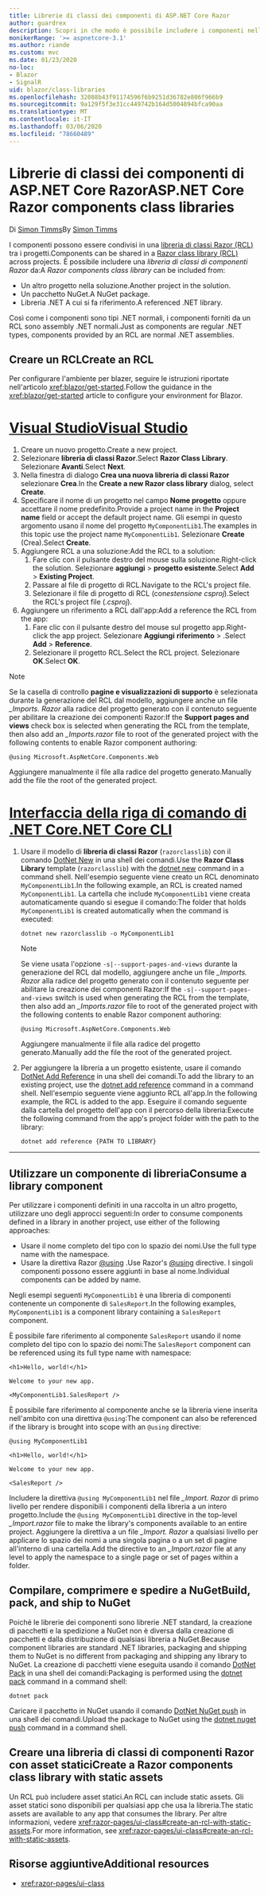 ```yaml
---
title: Librerie di classi dei componenti di ASP.NET Core Razor
author: guardrex
description: Scopri in che modo è possibile includere i componenti nelle app Blazor da una libreria di componenti esterna.
monikerRange: '>= aspnetcore-3.1'
ms.author: riande
ms.custom: mvc
ms.date: 01/23/2020
no-loc:
- Blazor
- SignalR
uid: blazor/class-libraries
ms.openlocfilehash: 32088b43f91174596f6b9251d36782e806f966b9
ms.sourcegitcommit: 9a129f5f3e31cc449742b164d5004894bfca90aa
ms.translationtype: MT
ms.contentlocale: it-IT
ms.lasthandoff: 03/06/2020
ms.locfileid: "78660489"
---
```

# <a name="aspnet-core-razor-components-class-libraries"></a><span data-ttu-id="25f38-103">Librerie di classi dei componenti di ASP.NET Core Razor</span><span class="sxs-lookup"><span data-stu-id="25f38-103">ASP.NET Core Razor components class libraries</span></span>

<span data-ttu-id="25f38-104">Di [Simon Timms](https://github.com/stimms)</span><span class="sxs-lookup"><span data-stu-id="25f38-104">By [Simon Timms](https://github.com/stimms)</span></span>

<span data-ttu-id="25f38-105">I componenti possono essere condivisi in una [libreria di classi Razor (RCL)](xref:razor-pages/ui-class) tra i progetti.</span><span class="sxs-lookup"><span data-stu-id="25f38-105">Components can be shared in a [Razor class library (RCL)](xref:razor-pages/ui-class) across projects.</span></span> <span data-ttu-id="25f38-106">È possibile includere una *libreria di classi di componenti Razor* da:</span><span class="sxs-lookup"><span data-stu-id="25f38-106">A *Razor components class library* can be included from:</span></span>

* <span data-ttu-id="25f38-107">Un altro progetto nella soluzione.</span><span class="sxs-lookup"><span data-stu-id="25f38-107">Another project in the solution.</span></span>
* <span data-ttu-id="25f38-108">Un pacchetto NuGet.</span><span class="sxs-lookup"><span data-stu-id="25f38-108">A NuGet package.</span></span>
* <span data-ttu-id="25f38-109">Libreria .NET A cui si fa riferimento.</span><span class="sxs-lookup"><span data-stu-id="25f38-109">A referenced .NET library.</span></span>

<span data-ttu-id="25f38-110">Così come i componenti sono tipi .NET normali, i componenti forniti da un RCL sono assembly .NET normali.</span><span class="sxs-lookup"><span data-stu-id="25f38-110">Just as components are regular .NET types, components provided by an RCL are normal .NET assemblies.</span></span>

## <a name="create-an-rcl"></a><span data-ttu-id="25f38-111">Creare un RCL</span><span class="sxs-lookup"><span data-stu-id="25f38-111">Create an RCL</span></span>

<span data-ttu-id="25f38-112">Per configurare l'ambiente per blazer, seguire le istruzioni riportate nell'articolo <xref:blazor/get-started>.</span><span class="sxs-lookup"><span data-stu-id="25f38-112">Follow the guidance in the <xref:blazor/get-started> article to configure your environment for Blazor.</span></span>

# <a name="visual-studio"></a>[<span data-ttu-id="25f38-113">Visual Studio</span><span class="sxs-lookup"><span data-stu-id="25f38-113">Visual Studio</span></span>](#tab/visual-studio)

1. <span data-ttu-id="25f38-114">Creare un nuovo progetto.</span><span class="sxs-lookup"><span data-stu-id="25f38-114">Create a new project.</span></span>
1. <span data-ttu-id="25f38-115">Selezionare **libreria di classi Razor**.</span><span class="sxs-lookup"><span data-stu-id="25f38-115">Select **Razor Class Library**.</span></span> <span data-ttu-id="25f38-116">Selezionare **Avanti**.</span><span class="sxs-lookup"><span data-stu-id="25f38-116">Select **Next**.</span></span>
1. <span data-ttu-id="25f38-117">Nella finestra di dialogo **Crea una nuova libreria di classi Razor** selezionare **Crea**.</span><span class="sxs-lookup"><span data-stu-id="25f38-117">In the **Create a new Razor class library** dialog, select **Create**.</span></span>
1. <span data-ttu-id="25f38-118">Specificare il nome di un progetto nel campo **Nome progetto** oppure accettare il nome predefinito.</span><span class="sxs-lookup"><span data-stu-id="25f38-118">Provide a project name in the **Project name** field or accept the default project name.</span></span> <span data-ttu-id="25f38-119">Gli esempi in questo argomento usano il nome del progetto `MyComponentLib1`.</span><span class="sxs-lookup"><span data-stu-id="25f38-119">The examples in this topic use the project name `MyComponentLib1`.</span></span> <span data-ttu-id="25f38-120">Selezionare **Create** (Crea).</span><span class="sxs-lookup"><span data-stu-id="25f38-120">Select **Create**.</span></span>
1. <span data-ttu-id="25f38-121">Aggiungere RCL a una soluzione:</span><span class="sxs-lookup"><span data-stu-id="25f38-121">Add the RCL to a solution:</span></span>
   1. <span data-ttu-id="25f38-122">Fare clic con il pulsante destro del mouse sulla soluzione.</span><span class="sxs-lookup"><span data-stu-id="25f38-122">Right-click the solution.</span></span> <span data-ttu-id="25f38-123">Selezionare **aggiungi** > **progetto esistente**.</span><span class="sxs-lookup"><span data-stu-id="25f38-123">Select **Add** > **Existing Project**.</span></span>
   1. <span data-ttu-id="25f38-124">Passare al file di progetto di RCL.</span><span class="sxs-lookup"><span data-stu-id="25f38-124">Navigate to the RCL's project file.</span></span>
   1. <span data-ttu-id="25f38-125">Selezionare il file di progetto di RCL (con*estensione csproj*).</span><span class="sxs-lookup"><span data-stu-id="25f38-125">Select the RCL's project file (*.csproj*).</span></span>
1. <span data-ttu-id="25f38-126">Aggiungere un riferimento a RCL dall'app:</span><span class="sxs-lookup"><span data-stu-id="25f38-126">Add a reference the RCL from the app:</span></span>
   1. <span data-ttu-id="25f38-127">Fare clic con il pulsante destro del mouse sul progetto app.</span><span class="sxs-lookup"><span data-stu-id="25f38-127">Right-click the app project.</span></span> <span data-ttu-id="25f38-128">Selezionare **Aggiungi** **riferimento** > .</span><span class="sxs-lookup"><span data-stu-id="25f38-128">Select **Add** > **Reference**.</span></span>
   1. <span data-ttu-id="25f38-129">Selezionare il progetto RCL.</span><span class="sxs-lookup"><span data-stu-id="25f38-129">Select the RCL project.</span></span> <span data-ttu-id="25f38-130">Selezionare **OK**.</span><span class="sxs-lookup"><span data-stu-id="25f38-130">Select **OK**.</span></span>

> [!NOTE]
> <span data-ttu-id="25f38-131">Se la casella di controllo **pagine e visualizzazioni di supporto** è selezionata durante la generazione del RCL dal modello, aggiungere anche un file *_Imports. Razor* alla radice del progetto generato con il contenuto seguente per abilitare la creazione dei componenti Razor:</span><span class="sxs-lookup"><span data-stu-id="25f38-131">If the **Support pages and views** check box is selected when generating the RCL from the template, then also add an *_Imports.razor* file to root of the generated project with the following contents to enable Razor component authoring:</span></span>
>
> ```razor
> @using Microsoft.AspNetCore.Components.Web
> ```
>
> <span data-ttu-id="25f38-132">Aggiungere manualmente il file alla radice del progetto generato.</span><span class="sxs-lookup"><span data-stu-id="25f38-132">Manually add the file the root of the generated project.</span></span>

# <a name="net-core-cli"></a>[<span data-ttu-id="25f38-133">Interfaccia della riga di comando di .NET Core</span><span class="sxs-lookup"><span data-stu-id="25f38-133">.NET Core CLI</span></span>](#tab/netcore-cli)

1. <span data-ttu-id="25f38-134">Usare il modello di **libreria di classi Razor** (`razorclasslib`) con il comando [DotNet New](/dotnet/core/tools/dotnet-new) in una shell dei comandi.</span><span class="sxs-lookup"><span data-stu-id="25f38-134">Use the **Razor Class Library** template (`razorclasslib`) with the [dotnet new](/dotnet/core/tools/dotnet-new) command in a command shell.</span></span> <span data-ttu-id="25f38-135">Nell'esempio seguente viene creato un RCL denominato `MyComponentLib1`.</span><span class="sxs-lookup"><span data-stu-id="25f38-135">In the following example, an RCL is created named `MyComponentLib1`.</span></span> <span data-ttu-id="25f38-136">La cartella che include `MyComponentLib1` viene creata automaticamente quando si esegue il comando:</span><span class="sxs-lookup"><span data-stu-id="25f38-136">The folder that holds `MyComponentLib1` is created automatically when the command is executed:</span></span>

   ```dotnetcli
   dotnet new razorclasslib -o MyComponentLib1
   ```

   > [!NOTE]
   > <span data-ttu-id="25f38-137">Se viene usata l'opzione `-s|--support-pages-and-views` durante la generazione del RCL dal modello, aggiungere anche un file *_Imports. Razor* alla radice del progetto generato con il contenuto seguente per abilitare la creazione dei componenti Razor:</span><span class="sxs-lookup"><span data-stu-id="25f38-137">If the `-s|--support-pages-and-views` switch is used when generating the RCL from the template, then also add an *_Imports.razor* file to root of the generated project with the following contents to enable Razor component authoring:</span></span>
   >
   > ```razor
   > @using Microsoft.AspNetCore.Components.Web
   > ```
   >
   > <span data-ttu-id="25f38-138">Aggiungere manualmente il file alla radice del progetto generato.</span><span class="sxs-lookup"><span data-stu-id="25f38-138">Manually add the file the root of the generated project.</span></span>

1. <span data-ttu-id="25f38-139">Per aggiungere la libreria a un progetto esistente, usare il comando [DotNet Add Reference](/dotnet/core/tools/dotnet-add-reference) in una shell dei comandi.</span><span class="sxs-lookup"><span data-stu-id="25f38-139">To add the library to an existing project, use the [dotnet add reference](/dotnet/core/tools/dotnet-add-reference) command in a command shell.</span></span> <span data-ttu-id="25f38-140">Nell'esempio seguente viene aggiunto RCL all'app.</span><span class="sxs-lookup"><span data-stu-id="25f38-140">In the following example, the RCL is added to the app.</span></span> <span data-ttu-id="25f38-141">Eseguire il comando seguente dalla cartella del progetto dell'app con il percorso della libreria:</span><span class="sxs-lookup"><span data-stu-id="25f38-141">Execute the following command from the app's project folder with the path to the library:</span></span>

   ```dotnetcli
   dotnet add reference {PATH TO LIBRARY}
   ```

---

## <a name="consume-a-library-component"></a><span data-ttu-id="25f38-142">Utilizzare un componente di libreria</span><span class="sxs-lookup"><span data-stu-id="25f38-142">Consume a library component</span></span>

<span data-ttu-id="25f38-143">Per utilizzare i componenti definiti in una raccolta in un altro progetto, utilizzare uno degli approcci seguenti:</span><span class="sxs-lookup"><span data-stu-id="25f38-143">In order to consume components defined in a library in another project, use either of the following approaches:</span></span>

* <span data-ttu-id="25f38-144">Usare il nome completo del tipo con lo spazio dei nomi.</span><span class="sxs-lookup"><span data-stu-id="25f38-144">Use the full type name with the namespace.</span></span>
* <span data-ttu-id="25f38-145">Usare la direttiva Razor [\@using](xref:mvc/views/razor#using) .</span><span class="sxs-lookup"><span data-stu-id="25f38-145">Use Razor's [\@using](xref:mvc/views/razor#using) directive.</span></span> <span data-ttu-id="25f38-146">I singoli componenti possono essere aggiunti in base al nome.</span><span class="sxs-lookup"><span data-stu-id="25f38-146">Individual components can be added by name.</span></span>

<span data-ttu-id="25f38-147">Negli esempi seguenti `MyComponentLib1` è una libreria di componenti contenente un componente di `SalesReport`.</span><span class="sxs-lookup"><span data-stu-id="25f38-147">In the following examples, `MyComponentLib1` is a component library containing a `SalesReport` component.</span></span>

<span data-ttu-id="25f38-148">È possibile fare riferimento al componente `SalesReport` usando il nome completo del tipo con lo spazio dei nomi:</span><span class="sxs-lookup"><span data-stu-id="25f38-148">The `SalesReport` component can be referenced using its full type name with namespace:</span></span>

```razor
<h1>Hello, world!</h1>

Welcome to your new app.

<MyComponentLib1.SalesReport />
```

<span data-ttu-id="25f38-149">È possibile fare riferimento al componente anche se la libreria viene inserita nell'ambito con una direttiva `@using`:</span><span class="sxs-lookup"><span data-stu-id="25f38-149">The component can also be referenced if the library is brought into scope with an `@using` directive:</span></span>

```razor
@using MyComponentLib1

<h1>Hello, world!</h1>

Welcome to your new app.

<SalesReport />
```

<span data-ttu-id="25f38-150">Includere la direttiva `@using MyComponentLib1` nel file *_Import. Razor* di primo livello per rendere disponibili i componenti della libreria a un intero progetto.</span><span class="sxs-lookup"><span data-stu-id="25f38-150">Include the `@using MyComponentLib1` directive in the top-level *_Import.razor* file to make the library's components available to an entire project.</span></span> <span data-ttu-id="25f38-151">Aggiungere la direttiva a un file *_Import. Razor* a qualsiasi livello per applicare lo spazio dei nomi a una singola pagina o a un set di pagine all'interno di una cartella.</span><span class="sxs-lookup"><span data-stu-id="25f38-151">Add the directive to an *_Import.razor* file at any level to apply the namespace to a single page or set of pages within a folder.</span></span>

## <a name="build-pack-and-ship-to-nuget"></a><span data-ttu-id="25f38-152">Compilare, comprimere e spedire a NuGet</span><span class="sxs-lookup"><span data-stu-id="25f38-152">Build, pack, and ship to NuGet</span></span>

<span data-ttu-id="25f38-153">Poiché le librerie dei componenti sono librerie .NET standard, la creazione di pacchetti e la spedizione a NuGet non è diversa dalla creazione di pacchetti e dalla distribuzione di qualsiasi libreria a NuGet.</span><span class="sxs-lookup"><span data-stu-id="25f38-153">Because component libraries are standard .NET libraries, packaging and shipping them to NuGet is no different from packaging and shipping any library to NuGet.</span></span> <span data-ttu-id="25f38-154">La creazione di pacchetti viene eseguita usando il comando [DotNet Pack](/dotnet/core/tools/dotnet-pack) in una shell dei comandi:</span><span class="sxs-lookup"><span data-stu-id="25f38-154">Packaging is performed using the [dotnet pack](/dotnet/core/tools/dotnet-pack) command in a command shell:</span></span>

```dotnetcli
dotnet pack
```

<span data-ttu-id="25f38-155">Caricare il pacchetto in NuGet usando il comando [DotNet NuGet push](/dotnet/core/tools/dotnet-nuget-push) in una shell dei comandi.</span><span class="sxs-lookup"><span data-stu-id="25f38-155">Upload the package to NuGet using the [dotnet nuget push](/dotnet/core/tools/dotnet-nuget-push) command in a command shell.</span></span>

## <a name="create-a-razor-components-class-library-with-static-assets"></a><span data-ttu-id="25f38-156">Creare una libreria di classi di componenti Razor con asset statici</span><span class="sxs-lookup"><span data-stu-id="25f38-156">Create a Razor components class library with static assets</span></span>

<span data-ttu-id="25f38-157">Un RCL può includere asset statici.</span><span class="sxs-lookup"><span data-stu-id="25f38-157">An RCL can include static assets.</span></span> <span data-ttu-id="25f38-158">Gli asset statici sono disponibili per qualsiasi app che usa la libreria.</span><span class="sxs-lookup"><span data-stu-id="25f38-158">The static assets are available to any app that consumes the library.</span></span> <span data-ttu-id="25f38-159">Per altre informazioni, vedere <xref:razor-pages/ui-class#create-an-rcl-with-static-assets>.</span><span class="sxs-lookup"><span data-stu-id="25f38-159">For more information, see <xref:razor-pages/ui-class#create-an-rcl-with-static-assets>.</span></span>

## <a name="additional-resources"></a><span data-ttu-id="25f38-160">Risorse aggiuntive</span><span class="sxs-lookup"><span data-stu-id="25f38-160">Additional resources</span></span>

* <xref:razor-pages/ui-class>
